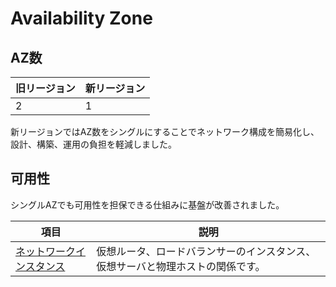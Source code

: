 # Availability Zone

## AZ数

| 旧リージョン | 新リージョン |
| ------------ | ------------ |
| 2            | 1            |

新リージョンではAZ数をシングルにすることでネットワーク構成を簡易化し、設計、構築、運用の負担を軽減しました。



## 可用性

シングルAZでも可用性を担保できる仕組みに基盤が改善されました。

| 項目                                           | 説明                                                         |
| ---------------------------------------------- | ------------------------------------------------------------ |
| [ネットワークインスタンス](networkinstance.md) | 仮想ルータ、ロードバランサーのインスタンス、仮想サーバと物理ホストの関係です。 |

